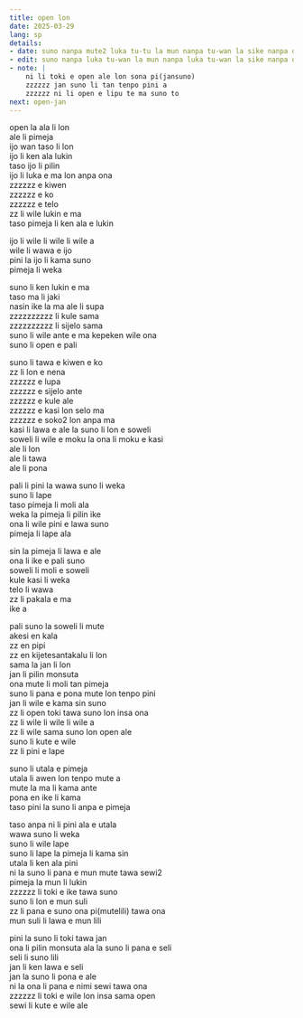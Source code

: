 ```yaml
---
title: open lon
date: 2025-03-29
lang: sp
details:
- date: suno nanpa mute2 luka tu-tu la mun nanpa tu-wan la sike nanpa owe mute2 wan  
- edit: suno nanpa luka tu-wan la mun nanpa luka tu-wan la sike nanpa owe mute2 wan  
- note: |
    ni li toki e open ale lon sona pi(jansuno)  
    zzzzzz jan suno li tan tenpo pini a  
    zzzzzz ni li open e lipu te ma suno to
next: open-jan
---
```


open la ala li lon  
ale li pimeja  
ijo wan taso li lon  
ijo li ken ala lukin  
taso ijo li pilin  
ijo li luka e ma lon anpa ona  
zzzzzz e kiwen  
zzzzzz e ko  
zzzzzz e telo  
zz li wile lukin e ma  
taso pimeja li ken ala e lukin  

ijo li wile li wile li wile a  
wile li wawa e ijo  
pini la ijo li kama suno  
pimeja li weka  

suno li ken lukin e ma  
taso ma li jaki  
nasin ike la ma ale li supa  
zzzzzzzzzz li kule sama  
zzzzzzzzzz li sijelo sama  
suno li wile ante e ma kepeken wile ona  
suno li open e pali  

suno li tawa e kiwen e ko  
zz li lon e nena  
zzzzzz e lupa  
zzzzzz e sijelo ante  
zzzzzz e kule ale  
zzzzzz e kasi lon selo ma  
zzzzzz e soko2 lon anpa ma  
kasi li lawa e ale la suno li lon e soweli  
soweli li wile e moku la ona li moku e kasi  
ale li lon  
ale li tawa  
ale li pona

pali li pini la wawa suno li weka  
suno li lape  
taso pimeja li moli ala  
weka la pimeja li pilin ike  
ona li wile pini e lawa suno  
pimeja li lape ala

sin la pimeja li lawa e ale  
ona li ike e pali suno  
soweli li moli e soweli  
kule kasi li weka  
telo li wawa  
zz li pakala e ma  
ike a  

pali suno la soweli li mute  
akesi en kala  
zz en pipi  
zz en kijetesantakalu li lon  
sama la jan li lon  
jan li pilin monsuta  
ona mute li moli tan pimeja  
suno li pana e pona mute lon tenpo pini  
jan li wile e kama sin suno  
zz li open toki tawa suno lon insa ona  
zz li wile li wile li wile a  
zz li wile sama suno lon open ale  
suno li kute e wile  
zz li pini e lape

suno li utala e pimeja  
utala li awen lon tenpo mute a  
mute la ma li kama ante  
pona en ike li kama  
taso pini la suno li anpa e pimeja  

taso anpa ni li pini ala e utala  
wawa suno li weka  
suno li wile lape  
suno li lape la pimeja li kama sin  
utala li ken ala pini  
ni la suno li pana e mun mute tawa sewi2  
pimeja la mun li lukin  
zzzzzz li toki e ike tawa suno  
suno li lon e mun suli  
zz li pana e suno ona pi(mutelili) tawa ona  
mun suli li lawa e mun lili  

pini la suno li toki tawa jan  
ona li pilin monsuta ala la suno li pana e seli  
seli li suno lili  
jan li ken lawa e seli  
jan la suno li pona e ale  
ni la ona li pana e nimi sewi tawa ona  
zzzzzz li toki e wile lon insa sama open  
sewi li kute e wile ale  

